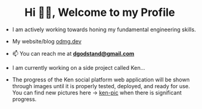 <h1 align="center">Hi 👋🏾, Welcome to my Profile</h1>

- I am actively working towards honing my fundamental engineering skills.
- My website/blog [odmg.dev](https://odmg.dev/)
- 📫 You can reach me at **dgodstand@gmail.com**
- I am currently working on a side project called Ken...


- The progress of the Ken social platform web application will be shown through images until it is properly tested, deployed, and ready for use. You can find new pictures here -> [ken-pic](https://github.com/Osagie-Godstand/ken-pic) when there is significant progress.  

